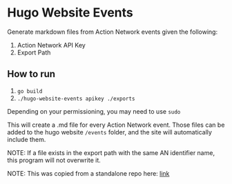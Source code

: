 # Hugo Website Events

Generate markdown files from Action Network events given the following:

1. Action Network API Key
2. Export Path

## How to run

1. `go build`
2. `./hugo-website-events apikey ./exports`

Depending on your permissioning, you may need to use `sudo`

This will create a .md file for every Action Network event. Those files can be added to the hugo website `/events` folder, and the site will automatically include them.

NOTE: If a file exists in the export path with the same AN identifier name, this program will not overwrite it.

NOTE: This was copied from a standalone repo here: [link](https://github.com/OmahaDsaAdmin/hugo-website-events)
